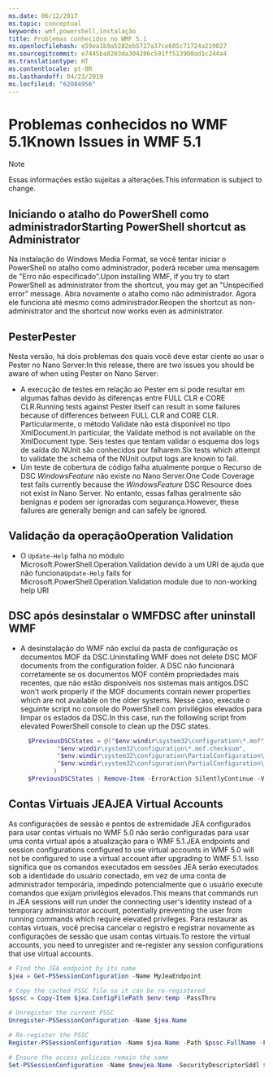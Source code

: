 ```yaml
---
ms.date: 06/12/2017
ms.topic: conceptual
keywords: wmf,powershell,instalação
title: Problemas conhecidos no WMF 5.1
ms.openlocfilehash: e59ea1b9a5282eb5727a37ce605c71724a219827
ms.sourcegitcommit: e7445ba8203da304286c591ff513900ad1c244a4
ms.translationtype: HT
ms.contentlocale: pt-BR
ms.lasthandoff: 04/23/2019
ms.locfileid: "62084956"
---
```

# <a name="known-issues-in-wmf-51"></a><span data-ttu-id="eca9b-103">Problemas conhecidos no WMF 5.1</span><span class="sxs-lookup"><span data-stu-id="eca9b-103">Known Issues in WMF 5.1</span></span>

> [!Note]
> <span data-ttu-id="eca9b-104">Essas informações estão sujeitas a alterações.</span><span class="sxs-lookup"><span data-stu-id="eca9b-104">This information is subject to change.</span></span>

## <a name="starting-powershell-shortcut-as-administrator"></a><span data-ttu-id="eca9b-105">Iniciando o atalho do PowerShell como administrador</span><span class="sxs-lookup"><span data-stu-id="eca9b-105">Starting PowerShell shortcut as Administrator</span></span>

<span data-ttu-id="eca9b-106">Na instalação do Windows Media Format, se você tentar iniciar o PowerShell no atalho como administrador, poderá receber uma mensagem de "Erro não especificado".</span><span class="sxs-lookup"><span data-stu-id="eca9b-106">Upon installing WMF, if you try to start PowerShell as administrator from the shortcut, you may get an "Unspecified error" message.</span></span>
<span data-ttu-id="eca9b-107">Abra novamente o atalho como não administrador. Agora ele funciona até mesmo como administrador.</span><span class="sxs-lookup"><span data-stu-id="eca9b-107">Reopen the shortcut as non-administrator and the shortcut now works even as administrator.</span></span>

## <a name="pester"></a><span data-ttu-id="eca9b-108">Pester</span><span class="sxs-lookup"><span data-stu-id="eca9b-108">Pester</span></span>

<span data-ttu-id="eca9b-109">Nesta versão, há dois problemas dos quais você deve estar ciente ao usar o Pester no Nano Server:</span><span class="sxs-lookup"><span data-stu-id="eca9b-109">In this release, there are two issues you should be aware of when using Pester on Nano Server:</span></span>

- <span data-ttu-id="eca9b-110">A execução de testes em relação ao Pester em si pode resultar em algumas falhas devido às diferenças entre FULL CLR e CORE CLR.</span><span class="sxs-lookup"><span data-stu-id="eca9b-110">Running tests against Pester itself can result in some failures because of differences between FULL CLR and CORE CLR.</span></span> <span data-ttu-id="eca9b-111">Particularmente, o método Validate não está disponível no tipo XmlDocument.</span><span class="sxs-lookup"><span data-stu-id="eca9b-111">In particular, the Validate method is not available on the XmlDocument type.</span></span> <span data-ttu-id="eca9b-112">Seis testes que tentam validar o esquema dos logs de saída do NUnit são conhecidos por falharem.</span><span class="sxs-lookup"><span data-stu-id="eca9b-112">Six tests which attempt to validate the schema of the NUnit output logs are known to fail.</span></span>
- <span data-ttu-id="eca9b-113">Um teste de cobertura de código falha atualmente porque o Recurso de DSC *WindowsFeature* não existe no Nano Server.</span><span class="sxs-lookup"><span data-stu-id="eca9b-113">One Code Coverage test fails currently because the *WindowsFeature* DSC Resource does not exist in Nano Server.</span></span> <span data-ttu-id="eca9b-114">No entanto, essas falhas geralmente são benignas e podem ser ignoradas com segurança.</span><span class="sxs-lookup"><span data-stu-id="eca9b-114">However, these failures are generally benign and can safely be ignored.</span></span>

## <a name="operation-validation"></a><span data-ttu-id="eca9b-115">Validação da operação</span><span class="sxs-lookup"><span data-stu-id="eca9b-115">Operation Validation</span></span>

- <span data-ttu-id="eca9b-116">O `Update-Help` falha no módulo Microsoft.PowerShell.Operation.Validation devido a um URI de ajuda que não funciona</span><span class="sxs-lookup"><span data-stu-id="eca9b-116">`Update-Help` fails for Microsoft.PowerShell.Operation.Validation module due to non-working help URI</span></span>

## <a name="dsc-after-uninstall-wmf"></a><span data-ttu-id="eca9b-117">DSC após desinstalar o WMF</span><span class="sxs-lookup"><span data-stu-id="eca9b-117">DSC after uninstall WMF</span></span>

- <span data-ttu-id="eca9b-118">A desinstalação do WMF não exclui da pasta de configuração os documentos MOF da DSC.</span><span class="sxs-lookup"><span data-stu-id="eca9b-118">Uninstalling WMF does not delete DSC MOF documents from the configuration folder.</span></span> <span data-ttu-id="eca9b-119">A DSC não funcionará corretamente se os documentos MOF contêm propriedades mais recentes, que não estão disponíveis nos sistemas mais antigos.</span><span class="sxs-lookup"><span data-stu-id="eca9b-119">DSC won't work properly if the MOF documents contain newer properties which are not available on the older systems.</span></span> <span data-ttu-id="eca9b-120">Nesse caso, execute o seguinte script no console do PowerShell com privilégios elevados para limpar os estados da DSC.</span><span class="sxs-lookup"><span data-stu-id="eca9b-120">In this case, run the following script from elevated PowerShell console to clean up the DSC states.</span></span>

  ```powershell
    $PreviousDSCStates = @("$env:windir\system32\configuration\*.mof",
            "$env:windir\system32\configuration\*.mof.checksum",
            "$env:windir\system32\configuration\PartialConfiguration\*.mof",
            "$env:windir\system32\configuration\PartialConfiguration\*.mof.checksum"
           )
    $PreviousDSCStates | Remove-Item -ErrorAction SilentlyContinue -Verbose
  ```

## <a name="jea-virtual-accounts"></a><span data-ttu-id="eca9b-121">Contas Virtuais JEA</span><span class="sxs-lookup"><span data-stu-id="eca9b-121">JEA Virtual Accounts</span></span>

<span data-ttu-id="eca9b-122">As configurações de sessão e pontos de extremidade JEA configurados para usar contas virtuais no WMF 5.0 não serão configuradas para usar uma conta virtual após a atualização para o WMF 5.1.</span><span class="sxs-lookup"><span data-stu-id="eca9b-122">JEA endpoints and session configurations configured to use virtual accounts in WMF 5.0 will not be configured to use a virtual account after upgrading to WMF 5.1.</span></span>
<span data-ttu-id="eca9b-123">Isso significa que os comandos executados em sessões JEA serão executados sob a identidade do usuário conectado, em vez de uma conta de administrador temporária, impedindo potencialmente que o usuário execute comandos que exijam privilégios elevados.</span><span class="sxs-lookup"><span data-stu-id="eca9b-123">This means that commands run in JEA sessions will run under the connecting user's identity instead of a temporary administrator account, potentially preventing the user from running commands which require elevated privileges.</span></span>
<span data-ttu-id="eca9b-124">Para restaurar as contas virtuais, você precisa cancelar o registro e registrar novamente as configurações de sessão que usam contas virtuais.</span><span class="sxs-lookup"><span data-stu-id="eca9b-124">To restore the virtual accounts, you need to unregister and re-register any session configurations that use virtual accounts.</span></span>

```powershell
# Find the JEA endpoint by its name
$jea = Get-PSSessionConfiguration -Name MyJeaEndpoint

# Copy the cached PSSC file so it can be re-registered
$pssc = Copy-Item $jea.ConfigFilePath $env:temp -PassThru

# Unregister the current PSSC
Unregister-PSSessionConfiguration -Name $jea.Name

# Re-register the PSSC
Register-PSSessionConfiguration -Name $jea.Name -Path $pssc.FullName -Force

# Ensure the access policies remain the same
Set-PSSessionConfiguration -Name $newjea.Name -SecurityDescriptorSddl $jea.SecurityDescriptorSddl
```